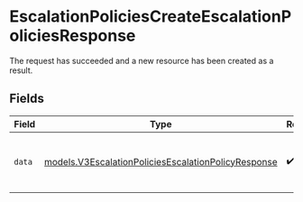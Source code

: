 # EscalationPoliciesCreateEscalationPoliciesResponse

The request has succeeded and a new resource has been created as a result.


## Fields

| Field                                                                                                            | Type                                                                                                             | Required                                                                                                         | Description                                                                                                      |
| ---------------------------------------------------------------------------------------------------------------- | ---------------------------------------------------------------------------------------------------------------- | ---------------------------------------------------------------------------------------------------------------- | ---------------------------------------------------------------------------------------------------------------- |
| `data`                                                                                                           | [models.V3EscalationPoliciesEscalationPolicyResponse](../models/v3escalationpoliciesescalationpolicyresponse.md) | :heavy_check_mark:                                                                                               | Represents an Escalation Policy in the system.                                                                   |
